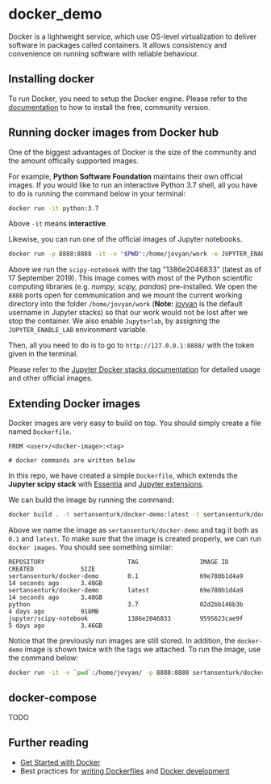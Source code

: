 # docker_demo

Docker is a lightweight service, which use OS-level virtualization to deliver software in packages called containers. It allows consistency and convenience on running software with reliable behaviour.

## Installing docker

To run Docker, you need to setup the Docker engine. Please refer to the [documentation](https://docs.docker.com/install/) to how to install the free, community version.

## Running docker images from Docker hub

One of the biggest advantages of Docker is the size of the community and the amount offically supported images. 

For example, **Python Software Foundation** maintains their own official images. If you would like to run an interactive Python 3.7 shell, all you have to do is running the command below in your terminal:

```bash
docker run -it python:3.7
```

Above `-it` means **interactive**.

Likewise, you can run one of the official images of Jupyter notebooks. 

```bash
docker run -p 8888:8888 -it -v "$PWD":/home/jovyan/work -e JUPYTER_ENABLE_LAB=yes jupyter/scipy-notebook:1386e2046833
```

Above we run the `scipy-notebook` with the tag "1386e2046833" (latest as of 17 September 2019). This image comes with most of the Python scientific computing libraries (e.g. _numpy, scipy, pandas_) pre-installed. We open the `8888` ports open for communication and we mount the current working directory into the folder `/home/jovyan/work` (**Note:** [jovyan](https://github.com/jupyter/docker-stacks/issues/358) is the default username in Jupyter stacks) so that our work would not be lost after we stop the container. We also enable `Jupyterlab`, by assigning the `JUPYTER_ENABLE_LAB` environment variable. 

Then, all you need to do is to go to `http://127.0.0.1:8888/` with the token given in the terminal. 

Please refer to the [Jupyter Docker stacks documentation](https://jupyter-docker-stacks.readthedocs.io/en/latest/) for detailed usage and other official images.

## Extending Docker images

Docker images are very easy to build on top. You should simply create a file named `Dockerfile`. 

```docker
FROM <user>/<docker-image>:<tag>

# docker commands are written below
```

In this repo, we have created a simple `Dockerfile`, which extends the **Jupyter scipy stack** with [Essentia](https://essentia.upf.edu/documentation/) and [Jupyter extensions](https://github.com/ipython-contrib/jupyter_contrib_nbextensions).

We can build the image by running the command:

```bash
docker build . -t sertansenturk/docker-demo:latest -t sertansenturk/docker-demo:0.1
```

Above we name the image as `sertansenturk/docker-demo` and tag it both as `0.1` and `latest`. To make sure that the image is created properly, we can run `docker images`. You should see something similar:

```
REPOSITORY                       TAG                 IMAGE ID            CREATED             SIZE
sertansenturk/docker-demo        0.1                 69e780b1d4a9        14 seconds ago      3.48GB
sertansenturk/docker-demo        latest              69e780b1d4a9        14 seconds ago      3.48GB
python                           3.7                 02d2bb146b3b        4 days ago          918MB
jupyter/scipy-notebook           1386e2046833        9595623cae9f        5 days ago          3.46GB
```

Notice that the previously run images are still stored. In addition, the `docker-demo` image is shown twice with the tags we attached. To run the image, use the command below:

```bash
docker run -it -v `pwd`:/home/jovyan/ -p 8888:8888 sertansenturk/docker-demo
```

## docker-compose

TODO

## Further reading

- [Get Started with Docker](https://www.docker.com/get-started)
- Best practices for [writing Dockerfiles](https://docs.docker.com/develop/develop-images/dockerfile_best-practices/) and [Docker development](https://docs.docker.com/develop/dev-best-practices/)
